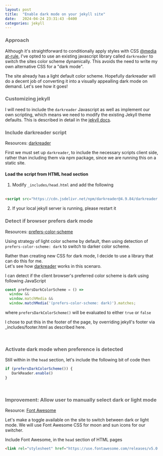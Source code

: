 ```yaml
---
layout: post
title:  "Enable dark mode on your jekyll site"
date:   2024-04-24 23:31:43 -0400
categories: jekyll
---
```


### <span style="color: #666666;">Approach</span>

Although it's straightforward to conditionally apply styles with CSS [@media at-rule](https://developer.mozilla.org/en-US/docs/Web/CSS/CSS_media_queries/Using_media_queries#targeting_media_features), I've opted to use an existing javascript library called `darkreader` to switch the sites color scheme dynamically.  This avoids the need to write my own alternative CSS for a "dark mode". 

The site already has a light default color scheme. Hopefully darkreader will do a decent job of converting it into a visually appealling dark mode on demand. Let's see how it goes!

### <span style="color: #666666;">Customizing jekyll</span>

I will need to include the `darkreader` Javascript as well as implement our own scripting, which means we need to modify the existing Jekyll theme defaults.  This is described in detail in the [jekyll docs](https://jekyllrb.com/docs/themes/#overriding-theme-defaults).

### <span style="color: #666666;">Include darkreader script</span>

Resources: [darkreader](https://www.npmjs.com/package/darkreader)

First we must set up `darkreader`, to include the necessary scripts client side, rather than including them via npm package, since we are running this on a static site.

#### Load the script from HTML head section

1. Modify `_includes/head.html` and add the following <br/><br/>
```html
<script src="https://cdn.jsdelivr.net/npm/darkreader@4.9.84/darkreader.min.js"></script>
```
2. If your local jekyll server is running, please restart it


### <span style="color: #666666;">Detect if browser prefers dark mode</span>

Resources: [prefers-color-scheme](https://developer.mozilla.org/en-US/docs/Web/CSS/@media/prefers-color-scheme)

Using strategy of light color scheme by default, then using detection of `prefers-color-scheme: dark` to switch to darker color scheme.

Rather than creating new CSS for dark mode, I decide to use a library that can do this for me.  
Let's see how [darkreader](https://www.npmjs.com/package/darkreader) works in this scenaro.

I can detect if the client browser's preferred color scheme is dark using following JavaScript

```js
const prefersDarkColorScheme = () =>
  window &&
  window.matchMedia &&
  window.matchMedia('(prefers-color-scheme: dark)').matches;
```

where `prefersDarkColorScheme()` will be evaluated to either `true` or `false`

I chose to put this in the footer of the page, by overriding jekyll's footer via _includes/footer.html as described here.

<br/>

### <span style="color: #666666;">Activate dark mode when preference is detected</span>



Still within in the `head` section, let's include the following bit of code then

```js
if (prefersDarkColorScheme()) {
   DarkReader.enable()
}
```

<br/>

### <span style="color: #666666;">Improvement: Allow user to manually select dark or light mode</span>

Resource: [Font Awesome](https://opensource.com/article/22/9/dark-theme-website#:~:text=You%20can%20include%20an%20easy,while%20in%20the%20dark%20theme.)

Let's make a toggle available on the site to switch between dark or light mode.  We will use Font Awesome CSS for moon and sun icons for our switcher. 

Include Font Awesome, in the `head` section of HTML pages

```html
<link rel="stylesheet" href="https://use.fontawesome.com/releases/v5.0.7/css/all.css">
```

